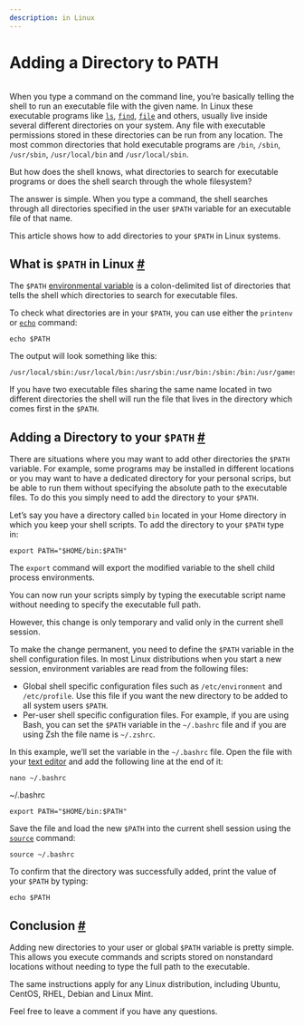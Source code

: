 ```yaml
---
description: in Linux
---
```


# Adding a Directory to PATH

![](data:image/gif;base64,iVBORw0KGgoAAAANSUhEUgAAAAEAAAABCAYAAAAfFcSJAAAADUlEQVR42mP8+PXHfwAJnAPfCuZXlQAAAABJRU5ErkJggg==)

When you type a command on the command line, you’re basically telling the shell to run an executable file with the given name. In Linux these executable programs like [`ls`](https://linuxize.com/post/how-to-list-files-in-linux-using-the-ls-command/), [`find`](https://linuxize.com/post/how-to-find-files-in-linux-using-the-command-line/), [`file`](https://linuxize.com/post/linux-file-command/) and others, usually live inside several different directories on your system. Any file with executable permissions stored in these directories can be run from any location. The most common directories that hold executable programs are `/bin`, `/sbin`, `/usr/sbin`, `/usr/local/bin` and `/usr/local/sbin`.

But how does the shell knows, what directories to search for executable programs or does the shell search through the whole filesystem?

The answer is simple. When you type a command, the shell searches through all directories specified in the user `$PATH` variable for an executable file of that name.

This article shows how to add directories to your `$PATH` in Linux systems.

## What is `$PATH` in Linux [\#](https://linuxize.com/post/how-to-add-directory-to-path-in-linux/#what-is-path-in-linux) <a id="what-is-path-in-linux"></a>

The `$PATH` [environmental variable](https://linuxize.com/post/how-to-set-and-list-environment-variables-in-linux/) is a colon-delimited list of directories that tells the shell which directories to search for executable files.

To check what directories are in your `$PATH`, you can use either the `printenv` or [`echo`](https://linuxize.com/post/echo-command-in-linux-with-examples/) command:

```text
echo $PATH
```

The output will look something like this:

```text
/usr/local/sbin:/usr/local/bin:/usr/sbin:/usr/bin:/sbin:/bin:/usr/games:/usr/local/games:/snap/bin
```

If you have two executable files sharing the same name located in two different directories the shell will run the file that lives in the directory which comes first in the `$PATH`.

## Adding a Directory to your `$PATH` [\#](https://linuxize.com/post/how-to-add-directory-to-path-in-linux/#adding-a-directory-to-your-path) <a id="adding-a-directory-to-your-path"></a>

There are situations where you may want to add other directories the `$PATH` variable. For example, some programs may be installed in different locations or you may want to have a dedicated directory for your personal scrips, but be able to run them without specifying the absolute path to the executable files. To do this you simply need to add the directory to your `$PATH`.

Let’s say you have a directory called `bin` located in your Home directory in which you keep your shell scripts. To add the directory to your `$PATH` type in:

```text
export PATH="$HOME/bin:$PATH"
```

The `export` command will export the modified variable to the shell child process environments.

You can now run your scripts simply by typing the executable script name without needing to specify the executable full path.

However, this change is only temporary and valid only in the current shell session.

To make the change permanent, you need to define the `$PATH` variable in the shell configuration files. In most Linux distributions when you start a new session, environment variables are read from the following files:

* Global shell specific configuration files such as `/etc/environment` and `/etc/profile`. Use this file if you want the new directory to be added to all system users `$PATH`.
* Per-user shell specific configuration files. For example, if you are using Bash, you can set the `$PATH` variable in the `~/.bashrc` file and if you are using Zsh the file name is `~/.zshrc`.

In this example, we’ll set the variable in the `~/.bashrc` file. Open the file with your [text editor](https://linuxize.com/post/how-to-use-nano-text-editor/) and add the following line at the end of it:

```text
nano ~/.bashrc
```

~/.bashrc

```text
export PATH="$HOME/bin:$PATH"
```

Save the file and load the new `$PATH` into the current shell session using the [`source`](https://linuxize.com/post/bash-source-command/) command:

```text
source ~/.bashrc
```

To confirm that the directory was successfully added, print the value of your `$PATH` by typing:

```text
echo $PATH
```

## Conclusion [\#](https://linuxize.com/post/how-to-add-directory-to-path-in-linux/#conclusion) <a id="conclusion"></a>

Adding new directories to your user or global `$PATH` variable is pretty simple. This allows you execute commands and scripts stored on nonstandard locations without needing to type the full path to the executable.

The same instructions apply for any Linux distribution, including Ubuntu, CentOS, RHEL, Debian and Linux Mint.

Feel free to leave a comment if you have any questions.

